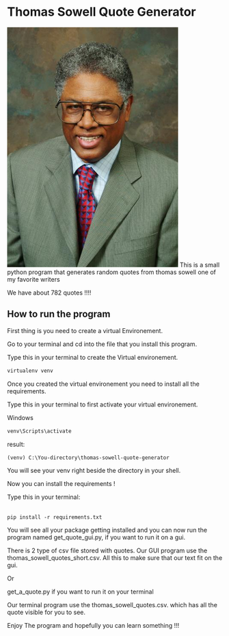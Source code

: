 # Thomas Sowell Quote Generator

<img src="https://github.com/beniman8/thomas-sowell-quote-generator/blob/main/thomas_sowell_min.jpeg">
This is a small python program that generates random quotes from thomas sowell one of my favorite writers




We have about 782 quotes !!!!


## How to run the program

First thing is you need to create a virtual Environement.

Go to your terminal and cd into the file that you install this program.

Type this in your terminal to create the Virtual environement.
```bash
virtualenv venv

```

Once you created the virtual environement you need to install all the requirements.

Type this in your terminal to first activate your virtual environement.

Windows
```bash
venv\Scripts\activate

```

result:

```result
(venv) C:\You-directory\thomas-sowell-quote-generator

```

You will see your venv right beside the directory in your shell.


Now you can install the requirements !

Type this in your terminal:

```pip

pip install -r requirements.txt

```

You will see all your package getting installed and you can now run the program
named get_quote_gui.py, if you want to run it on a gui.

There is 2 type of csv file stored with quotes.
Our GUI program use the thomas_sowell_quotes_short.csv.
All this to make sure that our text fit on the gui.

Or 

get_a_quote.py if you want to run it on your terminal

Our terminal program use the thomas_sowell_quotes.csv.
which has all the quote visible for you to see.

Enjoy The program and hopefully you can learn something !!!





